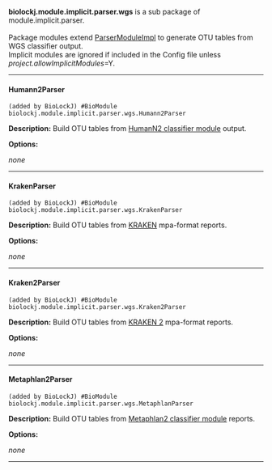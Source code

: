 **biolockj.module.implicit.parser.wgs** is a sub package of module.implicit.parser.<br><br>Package modules extend [ParserModuleImpl](https://msioda.github.io/BioLockJ/docs/biolockj/module/implicit/parser/ParserModuleImpl.html) to  generate OTU tables from WGS classifier output.<br>Implicit modules are ignored if included in the Config file unless *project.allowImplicitModules*=Y.<br>

----

#### Humann2Parser
`(added by BioLockJ) #BioModule biolockj.module.implicit.parser.wgs.Humann2Parser`

**Description:**  Build OTU tables from [HumanN2 classifier module](../../../module/classifier/module.classifier.wgs#humann2classifier) output. 

**Options:**

 *none*

----

#### KrakenParser
`(added by BioLockJ) #BioModule biolockj.module.implicit.parser.wgs.KrakenParser`

**Description:**  Build OTU tables from [KRAKEN](http://ccb.jhu.edu/software/kraken/) mpa-format reports.

**Options:**

 *none*

----

#### Kraken2Parser
`(added by BioLockJ) #BioModule biolockj.module.implicit.parser.wgs.Kraken2Parser`

**Description:**  Build OTU tables from [KRAKEN 2](https://ccb.jhu.edu/software/kraken2/) mpa-format reports. 

**Options:**

 *none*

----

#### Metaphlan2Parser
`(added by BioLockJ) #BioModule biolockj.module.implicit.parser.wgs.MetaphlanParser`

**Description:**  Build OTU tables from [Metaphlan2 classifier module](../../../module/classifier/module.classifier.wgs#metaphlan2classifier) reports.   

**Options:**

 *none*

----